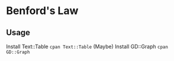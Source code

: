 # Benford's Law

## Usage 
Install Text::Table
`
cpan Text::Table
`
(Maybe) Install GD::Graph
`
cpan GD::Graph
`

